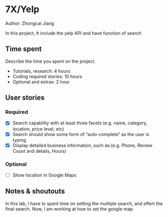 # 7X/Yelp

Author: Zhongcai Jiang

In this project, It include the yelp API and have function of search

## Time spent
Describe the time you spent on the project.
 * Tutorials, research: 4 hours
 * Coding required stories: 10 hours
 * Optional and extras: 2 hour

## User stories

### Required
 * [x] Search capability with at least three facets (e.g. name, category, location, price level, etc) 
 * [x] Search should show some form of “auto-complete” as the user is typing.
 * [x] Display detailed business information, such as:(e.g. Phone, Review Count and details, Hours)

### Optional

 * [ ] Show location in Google Maps



## Notes & shoutouts
In this lab, I have to spent time on setting the multiple search, and effert the final search. Now, I am working at how to set the google map.
